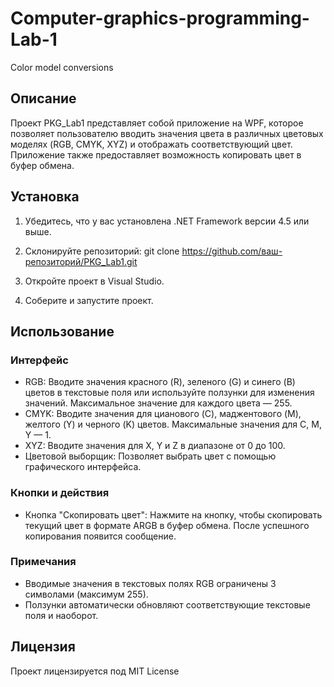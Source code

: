 # Computer-graphics-programming-Lab-1
Color model conversions

## Описание

Проект PKG_Lab1 представляет собой приложение на WPF, которое позволяет пользователю вводить значения цвета в различных цветовых моделях (RGB, CMYK, XYZ) и отображать соответствующий цвет. Приложение также предоставляет возможность копировать цвет в буфер обмена.

## Установка

1. Убедитесь, что у вас установлена .NET Framework версии 4.5 или выше.
2. Склонируйте репозиторий:
      git clone https://github.com/ваш-репозиторий/PKG_Lab1.git
   
3. Откройте проект в Visual Studio.
4. Соберите и запустите проект.

## Использование

### Интерфейс

- RGB: Вводите значения красного (R), зеленого (G) и синего (B) цветов в текстовые поля или используйте ползунки для изменения значений. Максимальное значение для каждого цвета — 255.
- CMYK: Вводите значения для цианового (C), маджентового (M), желтого (Y) и черного (K) цветов. Максимальные значения для C, M, Y — 1.
- XYZ: Вводите значения для X, Y и Z в диапазоне от 0 до 100.
- Цветовой выборщик: Позволяет выбрать цвет с помощью графического интерфейса.

### Кнопки и действия

- Кнопка "Скопировать цвет": Нажмите на кнопку, чтобы скопировать текущий цвет в формате ARGB в буфер обмена. После успешного копирования появится сообщение.

### Примечания

- Вводимые значения в текстовых полях RGB ограничены 3 символами (максимум 255).
- Ползунки автоматически обновляют соответствующие текстовые поля и наоборот.

## Лицензия

Проект лицензируется под MIT License
